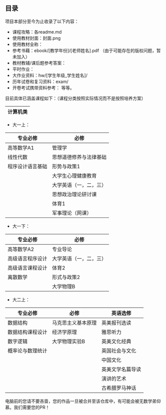 ## 目录

项目本部分至今为止收录了以下内容：

- 课程攻略：各readme.md
- 使用教材封面：封面.png
- 使用教材全称：
- 参考书藉：ebook/[教学年份]/[老师姓名].pdf （由于可能存在的版权问题，暂未加入）
- 教材教辅/课后题参考答案：
- 平时作业：
- 大作业资料：hw/[学生年级_学生姓名]/
- 历年试卷和复习资料：exam/
- 开卷考试携带资料参考：
等等。

目前具体已涵盖课程如下：（课程分类按照实际情况而不是按照培养方案）

| 计算机类               | 
| ---------------------- | 

- 大一上：

| 专业必修               | 必修                   |  
| ---------------------- | ---------------------- | 
| 高等数学A1             | 管理学                 | 
| 线性代数               | 思想道德修养与法律基础 | 
| 程序设计语言基础       | 形势与政策1            |
|                        | 大学生心理健康教育     | 
|                        | 大学英语（一，二，三） | 
|                        | 思想政治理论研讨课     | 
|                        | 体育1                  | 
|                        | 军事理论（网课）       | 

- 大一下：                             

| 专业必修               | 必修                   |
| ---------------------- | ---------------------- | 
| 高等数学A2             | 专业导论               | 
| 高级语言程序设计       | 大学英语（一，二，三） |
| 高级语言课程设计       | 体育2                  | 
| 离散数学               | 形式与政策2            | 
|                        | 大学物理B              |         

- 大二上：                                 

| 专业必修               | 必修                   | 英语选修                |
| ---------------------- | ---------------------- | ----------------------- |
| 数据结构               | 马克思主义基本原理     | 英美报刊选读            | 
| 数据结构课程设计       | 经济学原理             | 雅思听力                |
| 数字逻辑               | 大学物理实验B          | 英美文化经典            |
| 概率论与数理统计       |                        | 英国社会与文化          | 
|                        |                        | 中国文化                | 
|                        |                        | 英美文学名篇导读        |
|                        |                        | 演讲的艺术              | 
|                        |                        | 古希腊罗马神话          |







电脑前的您请不要吝啬，您的作品一旦被合并至该仓库中，有可能会被无数学弟仰慕。我们需要您的PR！
